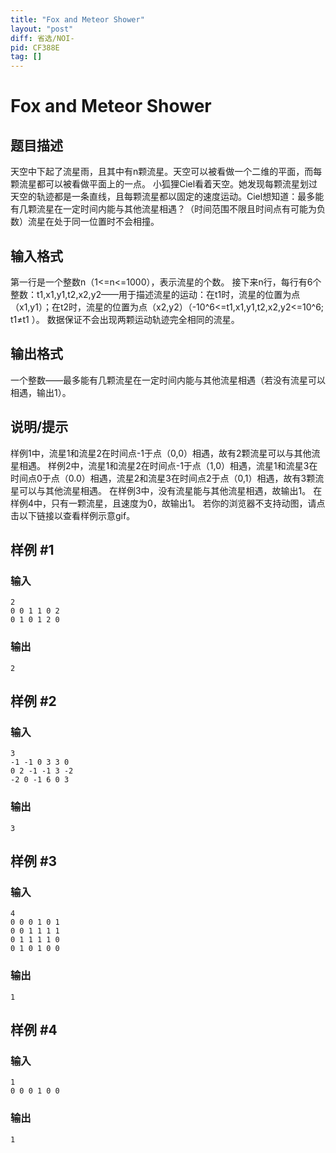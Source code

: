 ```yaml
---
title: "Fox and Meteor Shower"
layout: "post"
diff: 省选/NOI-
pid: CF388E
tag: []
---
```


# Fox and Meteor Shower

## 题目描述

天空中下起了流星雨，且其中有n颗流星。天空可以被看做一个二维的平面，而每颗流星都可以被看做平面上的一点。
小狐狸Ciel看着天空。她发现每颗流星划过天空的轨迹都是一条直线，且每颗流星都以固定的速度运动。Ciel想知道：最多能有几颗流星在一定时间内能与其他流星相遇？（时间范围不限且时间点有可能为负数）流星在处于同一位置时不会相撞。

## 输入格式

第一行是一个整数n（1<=n<=1000），表示流星的个数。
接下来n行，每行有6个整数：t1,x1,y1,t2,x2,y2——用于描述流星的运动：在t1时，流星的位置为点（x1,y1）；在t2时，流星的位置为点（x2,y2）（-10^6<=t1,x1,y1,t2,x2,y2<=10^6; t1≠t1 ）。
数据保证不会出现两颗运动轨迹完全相同的流星。

## 输出格式

一个整数——最多能有几颗流星在一定时间内能与其他流星相遇（若没有流星可以相遇，输出1）。

## 说明/提示

样例1中，流星1和流星2在时间点-1于点（0,0）相遇，故有2颗流星可以与其他流星相遇。
样例2中，流星1和流星2在时间点-1于点（1,0）相遇，流星1和流星3在时间点0于点（0.0）相遇，流星2和流星3在时间点2于点（0,1）相遇，故有3颗流星可以与其他流星相遇。
在样例3中，没有流星能与其他流星相遇，故输出1。
在样例4中，只有一颗流星，且速度为0，故输出1。
若你的浏览器不支持动图，请点击以下链接以查看样例示意gif。

## 样例 #1

### 输入

```
2
0 0 1 1 0 2
0 1 0 1 2 0

```

### 输出

```
2

```

## 样例 #2

### 输入

```
3
-1 -1 0 3 3 0
0 2 -1 -1 3 -2
-2 0 -1 6 0 3

```

### 输出

```
3

```

## 样例 #3

### 输入

```
4
0 0 0 1 0 1
0 0 1 1 1 1
0 1 1 1 1 0
0 1 0 1 0 0

```

### 输出

```
1

```

## 样例 #4

### 输入

```
1
0 0 0 1 0 0

```

### 输出

```
1

```

